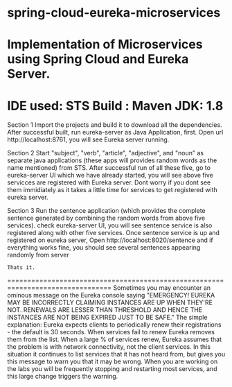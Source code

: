 # spring-cloud-eureka-microservices
Implementation of Microservices using Spring Cloud and Eureka Server.
==================================================================================
IDE used: STS
Build : Maven
JDK: 1.8
==================================================================================
Section 1
Import the projects and build it to download all the dependencies.
After successful built, run eureka-server as Java Application, first.
Open url http://localhost:8761, you will see Eureka server running.

Section 2
	Start "subject", "verb", "article", "adjective", and "noun" as separate java applications (these apps will provides random words as the name mentioned) from STS. After successful run of all these five, go to eureka-server UI which we have already started, you will see above five servicces are registered with Eureka server. Dont worry if you dont see them immidiately as it takes a little time for services to get  registered with eureka server.

 
Section 3
    Run the sentence application (which provides the complete sentence generated by combining the random words from above five services). check eureka-server UI, you will see sentence service is also registered along with other five services. Once sentence service is up and registered on eureka server, Open http://localhost:8020/sentence and if everything works fine, you should see several sentences appearing randomly from server
	
	Thats it.

================================================================================
    Sometimes you may encounter an ominous message on the Eureka console saying "EMERGENCY! EUREKA MAY BE INCORRECTLY CLAIMING INSTANCES ARE UP WHEN THEY'RE NOT. RENEWALS ARE LESSER THAN THRESHOLD AND HENCE THE INSTANCES ARE NOT BEING EXPIRED JUST TO BE SAFE." The simple explanation: Eureka expects clients to periodically renew their registrations - the default is 30 seconds. When services fail to renew Eureka removes them from the list. When a large % of services renew, Eureka assumes that the problem is with network connectivity, not the client services. In this situation it continues to list services that it has not heard from, but gives you this message to warn you that it may be wrong. When you are working on the labs you will be frequently stopping and restarting most services, and this large change triggers the warning.
 
